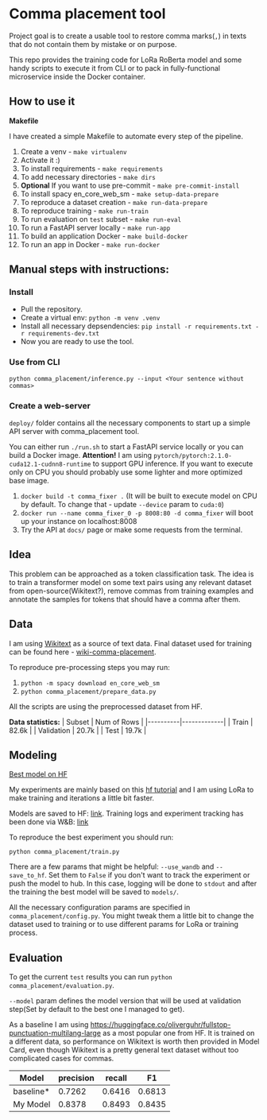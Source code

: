 # Comma placement tool

Project goal is to create a usable tool to restore comma marks(`,`) in texts that do not contain them by mistake or on purpose.

This repo provides the training code for LoRa RoBerta model and some handy scripts to execute it from CLI or to pack in fully-functional microservice inside the Docker container.

## How to use it

**Makefile**

I have created a simple Makefile to automate every step of the pipeline.
1. Create a venv - ```make virtualenv```
2. Activate it :)
3. To install requirements - ```make requirements```
4. To add necessary directories - ```make dirs```
5. **Optional** If you want to use pre-commit -  ```make pre-commit-install```
6. To install spacy en_core_web_sm - ```make setup-data-prepare```
7. To reproduce a dataset creation - ```make run-data-prepare```
8. To reproduce training - ```make run-train```
9. To run evaluation on `test` subset - ```make run-eval```
10. To run a FastAPI server locally - ```make run-app```
11. To build an application Docker - ```make build-docker```
12. To run an app in Docker - ```make run-docker```


## Manual steps with instructions:

### Install

* Pull the repository.
* Create a virtual env: ```python -m venv .venv```
* Install all necessary depsendencies: ```pip install -r requirements.txt -r requirements-dev.txt```
* Now you are ready to use the tool.

### Use from CLI

```python comma_placement/inference.py --input <Your sentence without commas>```

### Create a web-server

`deploy/` folder contains all the necessary components to start up a simple API server with comma_placement tool.

You can either run `./run.sh` to start a FastAPI service locally or you can build a Docker image.
**Attention!** I am using `pytorch/pytorch:2.1.0-cuda12.1-cudnn8-runtime` to support GPU inference. If you want to execute only on CPU you should probably use some lighter and more optimized base image.

1. `docker build -t comma_fixer .` (It will be built to execute model on CPU by default. To change that - update `--device` param to `cuda:0`)
2. `docker run --name comma_fixer_0 -p 8008:80 -d comma_fixer` will boot up your instance on localhost:8008
3. Try the API at `docs/` page or make some requests from the terminal.

## Idea

This problem can be approached as a token classification task. The idea is to train a transformer model on some text pairs using any relevant dataset from open-source(Wikitext?), remove commas from training examples and annotate the samples for tokens that should have a comma after them.

## Data

I am using [Wikitext](https://huggingface.co/datasets/wikitext) as a source of text data.
Final dataset used for training can be found here - [wiki-comma-placement](https://huggingface.co/datasets/just097/wiki-comma-placement).

To reproduce pre-processing steps you may run:
1. ```python -m spacy download en_core_web_sm```
2. ```python comma_placement/prepare_data.py```

All the scripts are using the preprocessed dataset from HF.

**Data statistics:**
| Subset   | Num of Rows |
|----------|-------------|
| Train    |    82.6k    |
| Validation |  20.7k    |
| Test     |    19.7k    |

## Modeling

[Best model on HF](https://huggingface.co/just097/roberta-base-lora-comma-placement-r-16-alpha-32)

My experiments are mainly based on this [hf tutorial](https://huggingface.co/docs/peft/task_guides/token-classification-lora) and I am using LoRa to make training and iterations a little bit faster.

Models are saved to HF: [link](https://huggingface.co/just097).
Training logs and experiment tracking has been done via W&B: [link](https://wandb.ai/temnov-dmitry/wiki-comma-placement/overview)

To reproduce the best experiment you should run:

```python comma_placement/train.py```

There are a few params that might be helpful: `--use_wandb` and `--save_to_hf`. Set them to `False` if you don't want to track the experiment or push the model to hub. In this case, logging will be done to `stdout` and after the training the best model will be saved to `models/`.

All the necessary configuration params are specified in ```comma_placement/config.py```. You might tweak them a little bit to change the dataset used to training or to use different params for LoRa or training process.

## Evaluation

To get the current `test` results you can run ```python comma_placement/evaluation.py```.

```--model``` param defines the model version that will be used at validation step(Set by default to the best one I managed to get).

As a baseline I am using https://huggingface.co/oliverguhr/fullstop-punctuation-multilang-large as a most popular one from HF. It is trained on a different data, so performance on Wikitext is worth then provided in Model Card, even though Wikitext is a pretty general text dataset without too complicated cases for commas.

| Model    | precision | recall | F1   |
|----------|-----------|--------|------|
| baseline*| 0.7262    | 0.6416  | 0.6813|
| My Model | 0.8378   | 0.8493 | 0.8435|
